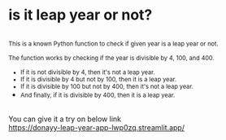 # is it leap year or not?

<small> <br> 
This is a known Python function to check if given year is a leap year or not. </br>
<br> The function works by checking if the year is divisible by 4, 100, and 400. </br>
- If it is not divisible by 4, then it's not a leap year. 
- If it is divisible by 4 but not by 100, then it is a leap year.
- If it is divisible by 100 but not by 400, then it's not a leap year. 
- And finally, if it is divisible by 400, then it is a leap year. </small>

<br> You can give it a try on below link</br>
https://donayy-leap-year-app-lwp0zq.streamlit.app/


